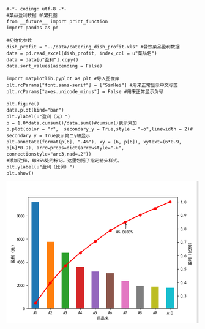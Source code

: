 
    #-*- coding: utf-8 -*-
    #菜品盈利数据 帕累托图
    from __future__ import print_function
    import pandas as pd
    
    #初始化参数
    dish_profit = "../data/catering_dish_profit.xls" #餐饮菜品盈利数据
    data = pd.read_excel(dish_profit, index_col = u"菜品名")
    data = data[u"盈利"].copy()
    data.sort_values(ascending = False)
    
    import matplotlib.pyplot as plt #导入图像库
    plt.rcParams["font.sans-serif"] = ["SimHei"] #用来正常显示中文标签
    plt.rcParams["axes.unicode_minus"] = False #用来正常显示负号
    
    plt.figure()
    data.plot(kind="bar")
    plt.ylabel(u"盈利（元）")
    p = 1.0*data.cumsum()/data.sum()#cumsum()表示累加
    p.plot(color = "r",  secondary_y = True,style = "-o",linewidth = 2)# secondary_y = True表示第二y轴显示
    plt.annotate(format(p[6], ".4%"), xy = (6, p[6]), xytext=(6*0.9, p[6]*0.9), arrowprops=dict(arrowstyle="->", connectionstyle="arc3,rad=.2"))   
    #添加注释，即85%处的标记。这里包括了指定箭头样式。
    plt.ylabel(u"盈利（比例）")
    plt.show()

![](../md/img/ggzhangxiaochao/1298744-20180528153136659-1984594347.png)

